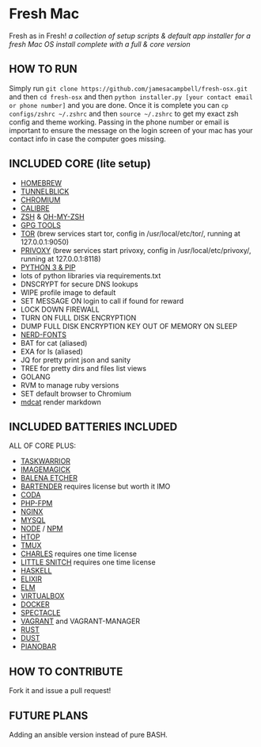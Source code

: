 # Fresh Mac

Fresh as in Fresh!
_a collection of setup scripts &amp; default app installer for a fresh Mac OS install complete with a full & core version_

## HOW TO RUN

Simply run `git clone https://github.com/jamesacampbell/fresh-osx.git` and then `cd fresh-osx` and then `python installer.py [your contact email or phone number]` and you are done. Once it is complete you can `cp configs/zshrc ~/.zshrc` and then `source ~/.zshrc` to get my exact zsh config and theme working. Passing in the phone number or email is important to ensure the message on the login screen of your mac has your contact info in case the computer goes missing.

## INCLUDED CORE (lite setup)

- [HOMEBREW](https://brew.sh)
- [TUNNELBLICK](https://www.tunnelblick.net/)
- [CHROMIUM](https://www.chromium.org/)
- [CALIBRE](https://caibre-ebook.com/)
- [ZSH](https://www.zsh.org/) & [OH-MY-ZSH](http://ohmyz.sh/)
- [GPG TOOLS](https://gpgtools.org/)
- [TOR](https://www.torproject.org/download/download.html.en) (brew services start tor, config in /usr/local/etc/tor/, running at 127.0.0.1:9050)
- [PRIVOXY](http://www.privoxy.org/) (brew services start privoxy, config in /usr/local/etc/privoxy/, running at 127.0.0.1:8118)
- [PYTHON 3 & PIP](https://www.python.org/)
- lots of python libraries via requirements.txt
- DNSCRYPT for secure DNS lookups
- WIPE profile image to default
- SET MESSAGE ON login to call if found for reward
- LOCK DOWN FIREWALL
- TURN ON FULL DISK ENCRYPTION
- DUMP FULL DISK ENCRYPTION KEY OUT OF MEMORY ON SLEEP
- [NERD-FONTS](https://github.com/ryanoasis/nerd-fonts)
- BAT for cat (aliased)
- EXA for ls (aliased)
- JQ for pretty print json and sanity
- TREE for pretty dirs and files list views
- GOLANG
- RVM to manage ruby versions
- SET default browser to Chromium
- [mdcat](https://github.com/lunaryorn/mdcat) render markdown

## INCLUDED BATTERIES INCLUDED

ALL OF CORE PLUS:

- [TASKWARRIOR](https://taskwarrior.org/)
- [IMAGEMAGICK](https://www.imagemagick.org/script/index.php)
- [BALENA ETCHER](https://www.balena.io/etcher/)
- [BARTENDER](https://www.macbartender.com) requires license but worth it IMO
- [CODA](https://www.panic.com/coda/)
- [PHP-FPM](https://php-fpm.org/download/)
- [NGINX](https://nginx.org/en/download.html)
- [MYSQL](https://dev.mysql.com/downloads/)
- [NODE](https://nodejs.org/en/download/) / [NPM](https://www.npmjs.com/package/download)
- [HTOP](http://hisham.hm/htop/)
- [TMUX](https://github.com/tmux/tmux/wiki)
- [CHARLES](https://www.charlesproxy.com/) requires one time license
- [LITTLE SNITCH](https://www.obdev.at/products/littlesnitch/index.html) requires one time license
- [HASKELL](https://www.haskell.org/)
- [ELIXIR](https://elixir-lang.org/)
- [ELM](https://elm-lang.org/)
- [VIRTUALBOX](https://www.virtualbox.org/)
- [DOCKER](https://docs.docker.com/install/)
- [SPECTACLE](https://www.spectacleapp.com/)
- [VAGRANT](https://www.vagrantup.com/) and VAGRANT-MANAGER
- [RUST](https://www.rust-lang.org/)
- [DUST](https://github.com/bootandy/dust)
- [PIANOBAR](https://github.com/PromyLOPh/pianobar/)

## HOW TO CONTRIBUTE

Fork it and issue a pull request!

## FUTURE PLANS

Adding an ansible version instead of pure BASH.
